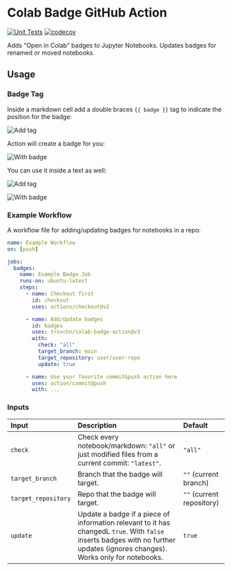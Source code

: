 # Colab Badge GitHub Action

[![Unit Tests](https://github.com/trsvchn/colab-badge-action/actions/workflows/unit-tests.yml/badge.svg)](https://github.com/trsvchn/colab-badge-action/actions/workflows/unit-tests.yml)
[![codecov](https://codecov.io/gh/trsvchn/colab-badge-action/branch/dev/graph/badge.svg?token=2W6CRFZ7CB)](https://codecov.io/gh/trsvchn/colab-badge-action)

Adds "Open in Colab" badges to Jupyter Notebooks. Updates badges for renamed or moved notebooks.

## Usage

### Badge Tag

Inside a markdown cell add a double braces `{{ badge }}` tag to indicate the position for the badge:

![Add tag](assets/img1.png)

Action will create a badge for you:

![With badge](assets/img2.png)

You can use it inside a text as well:

![Add tag](assets/img3.png)

![With badge](assets/img4.png)

### Example Workflow

A workflow file for adding/updating badges for notebooks in a repo:

```yaml
name: Example Workflow
on: [push]

jobs:
  badges:
    name: Example Badge Job
    runs-on: ubuntu-latest
    steps:
      - name: Checkout first
        id: checkout
        uses: actions/checkout@v2

      - name: Add/Update badges
        id: badges
        uses: trsvchn/colab-badge-action@v3
        with:
          check: "all"
          target_branch: main
          target_repository: user/user-repo
          update: true

      - name: Use your favorite commit&push action here
        uses: action/commit@push
        with: ...
```

### Inputs

| Input | Description | Default |
|:------|:------------|:--------|
| `check` | Check every notebook/markdown: `"all"` or just modified files from a current commit: `"latest"`. | `"all"` | 
| `target_branch` | Branch that the badge will target. | `""` (current branch) |
| `target_repository` | Repo that the badge will target. | `""` (current repository) |
| `update` | Update a badge if a piece of information relevant to it has changedL `true`. With `false` inserts badges with no further updates (ignores changes). Works only for notebooks. | `true` |
